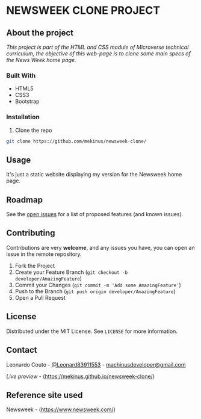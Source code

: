 # NEWSWEEK CLONE PROJECT

## About the project

*This project is part of the HTML and CSS module of Microverse technical curriculum, the objective of this web-page is to
clone some main specs of the News Week home page.*

### Built With
* HTML5
* CSS3
* Bootstrap

### Installation
 
1. Clone the repo
```sh
git clone https://github.com/mekinus/newsweek-clone/
```

## Usage

It's just a static website displaying my version for the Newsweek home page.

<!-- ROADMAP -->
## Roadmap

See the [open issues](https://github.com/mekinus/newsweek-clone/issues) for a list of proposed features (and known issues).

<!-- CONTRIBUTING -->
## Contributing

Contributions are very **welcome**, and any issues you have, you can open an issue in the remote repository.

1. Fork the Project
2. Create your Feature Branch (`git checkout -b developer/AmazingFeature`)
3. Commit your Changes (`git commit -m 'Add some AmazingFeature'`)
4. Push to the Branch (`git push origin developer/AmazingFeature`)
5. Open a Pull Request

<!-- LICENSE -->
## License

Distributed under the MIT License. See `LICENSE` for more information.

<!-- CONTACT -->
## Contact

Leonardo Couto - [@Leonard83911553](https://twitter.com/Leonardo83911553) - machinusdeveloper@gmail.com

*Live preview* - (https://mekinus.github.io/newsweek-clone/)

## Reference site used

Newsweek - (https://www.newsweek.com/)
